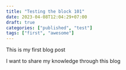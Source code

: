 ```yaml
---
title: "Testing the block 101"
date: 2023-04-08T12:04:29+07:00
draft: true
categories: ["published", "test"]
tags: ["first", "awesome"]
---
```

 
This is my first blog post

I want to share my knowledge through this blog

